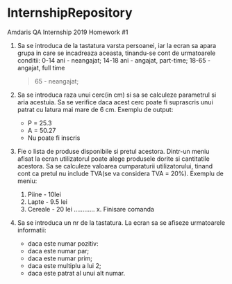 # InternshipRepository
Amdaris QA Internship 2019
Homework #1
1. Sa se introduca de la tastatura varsta persoanei, iar la ecran sa apara grupa in care se incadreaza aceasta, tinandu-se cont de urmatoarele conditii:
	0-14 ani - neangajat;
	14-18 ani - angajat, part-time;
	18-65 - angajat, full time
	>65 - neangajat;
2. Sa se introduca raza unui cerc(in cm) si sa se calculeze parametrul si aria acestuia. Sa se verifice daca acest cerc poate fi suprascris unui patrat cu latura mai mare de 6 cm. Exemplu de output:
	- P = 25.3
	- A = 50.27
	- Nu poate fi inscris
3. Fie o lista de produse disponibile si pretul acestora. Dintr-un meniu afisat la ecran utilizatorul poate alege produsele dorite si cantitatile acestora. Sa se calculeze valoarea cumparaturii
utilizatorului, tinand cont ca pretul nu include TVA(se va considera TVA = 20%). Exemplu de meniu:
	1. Piine - 10lei
	2. Lapte - 9.5 lei
	3. Cereale - 20 lei
	............
	x. Finisare comanda

4. Sa se introduca un nr de la tastatura. La ecran sa se afiseze urmatoarele informatii:
	- daca este numar pozitiv:
	- daca este numar par;
	- daca este numar prim;
	- daca este multiplu a lui 2;
	- daca este patrat al unui alt numar.
